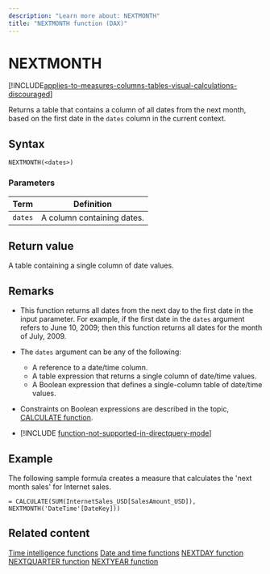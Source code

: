 ```yaml
---
description: "Learn more about: NEXTMONTH"
title: "NEXTMONTH function (DAX)"
---
```

# NEXTMONTH

[!INCLUDE[applies-to-measures-columns-tables-visual-calculations-discouraged](includes/applies-to-measures-columns-tables-visual-calculations-discouraged.md)]

Returns a table that contains a column of all dates from the next month, based on the first date in the `dates` column in the current context.

## Syntax

```dax
NEXTMONTH(<dates>)
```

### Parameters

|Term|Definition|
|--------|--------------|
|`dates`|A column containing dates.|

## Return value

A table containing a single column of date values.

## Remarks

- This function returns all dates from the next day to the first date in the input parameter. For example, if the first date in the `dates` argument refers to June 10, 2009; then this function returns all dates for the month of July, 2009.

- The `dates` argument can be any of the following:
  - A reference to a date/time column.
  - A table expression that returns a single column of date/time values.
  - A Boolean expression that defines a single-column table of date/time values.

- Constraints on Boolean expressions are described in the topic, [CALCULATE function](calculate-function-dax.md).

- [!INCLUDE [function-not-supported-in-directquery-mode](includes/function-not-supported-in-directquery-mode.md)]

## Example

The following sample formula creates a measure that calculates the 'next month sales' for Internet sales.

```dax
= CALCULATE(SUM(InternetSales_USD[SalesAmount_USD]), NEXTMONTH('DateTime'[DateKey]))
```

## Related content

[Time intelligence functions](time-intelligence-functions-dax.md)
[Date and time functions](date-and-time-functions-dax.md)
[NEXTDAY function](nextday-function-dax.md)
[NEXTQUARTER function](nextquarter-function-dax.md)
[NEXTYEAR function](nextyear-function-dax.md)
